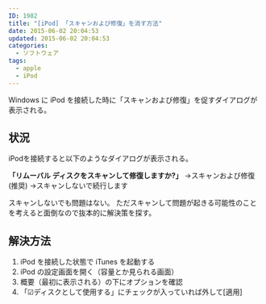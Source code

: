 ```yaml
---
ID: 1982
title: "[iPod] 「スキャンおよび修復」を消す方法"
date: 2015-06-02 20:04:53
updated: 2015-06-02 20:04:53
categories:
  - ソフトウェア
tags:
  - apple
  - iPod
---
```


Windows に iPod を接続した時に「スキャンおよび修復」を促すダイアログが表示される。

<!--more-->
<h2>状況</h2>
iPodを接続すると以下のようなダイアログが表示される。
<p class="c-alert"><strong>「リムーバル ディスクをスキャンして修復しますか?」</strong>
  →スキャンおよび修復(推奨)
  →スキャンしないで続行します</p>

スキャンしないでも問題はない。
ただスキャンして問題が起きる可能性のことを考えると面倒なので抜本的に解決策を探す。

<h2>解決方法</h2>
<ol>
<li>iPod を接続した状態で iTunes を起動する</li>
<li>iPod の設定画面を開く（容量とか見られる画面）</li>
<li>概要（最初に表示される）の下にオプションを確認</li>
<li>「☑ディスクとして使用する」にチェックが入っていれば外して[適用]</li>
</ol>
